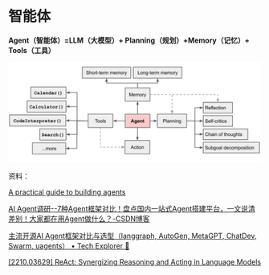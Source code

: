 # 智能体

**Agent（智能体）=LLM（大模型）+ Planning（规划）+Memory（记忆）+ Tools（工具）**

![](./src/a5a05adf403afa8d98aca8ea7616377c.png)

资料：

[A practical guide to building agents](https://cdn.openai.com/business-guides-and-resources/a-practical-guide-to-building-agents.pdf)

[AI Agent调研--7种Agent框架对比！盘点国内一站式Agent搭建平台，一文说清差别！大家都在用Agent做什么？-CSDN博客](https://blog.csdn.net/Python_cocola/article/details/140407020)

[主流开源AI Agent框架对比与选型（langgraph, AutoGen, MetaGPT, ChatDev, Swarm, uagents） • Tech Explorer 🚀](https://stable-learn.com/zh/global-open-source-ai-agents-introduction-and-selection/)

[[2210.03629] ReAct: Synergizing Reasoning and Acting in Language Models](https://arxiv.org/abs/2210.03629)